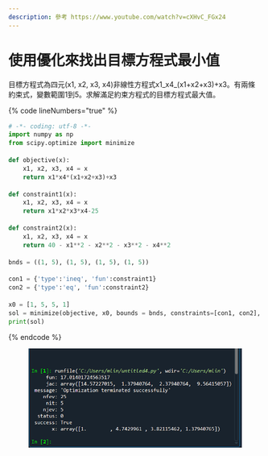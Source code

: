 ```yaml
---
description: 參考 https://www.youtube.com/watch?v=cXHvC_FGx24
---
```


# 使用優化來找出目標方程式最小值

目標方程式為四元(x1, x2, x3, x4)非線性方程式x1_x4_(x1+x2+x3)+x3。有兩條約束式，變數範圍1到5。求解滿足約束方程式的目標方程式最大值。

{% code lineNumbers="true" %}
```python
# -*- coding: utf-8 -*-
import numpy as np
from scipy.optimize import minimize

def objective(x):
    x1, x2, x3, x4 = x
    return x1*x4*(x1+x2+x3)+x3

def constraint1(x):
    x1, x2, x3, x4 = x
    return x1*x2*x3*x4-25

def constraint2(x):
    x1, x2, x3, x4 = x
    return 40 - x1**2 - x2**2 - x3**2 - x4**2

bnds = ((1, 5), (1, 5), (1, 5), (1, 5))

con1 = {'type':'ineq', 'fun':constraint1}
con2 = {'type':'eq', 'fun':constraint2}

x0 = [1, 5, 5, 1]
sol = minimize(objective, x0, bounds = bnds, constraints=[con1, con2], tol=1e-6, options = {'maxiter':100, 'disp':True})
print(sol)
```
{% endcode %}

<figure><img src="../.gitbook/assets/image (3).png" alt=""><figcaption></figcaption></figure>
